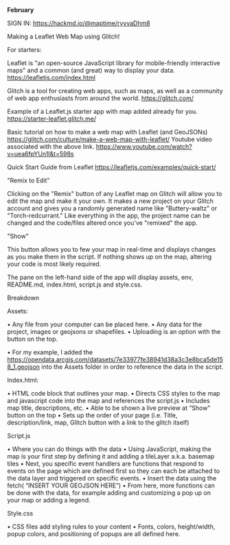 **February**

SIGN IN: https://hackmd.io/@maptime/ryyvaDhm8

Making a Leaflet Web Map using Glitch!

For starters:

Leaflet is "an open-source JavaScript library
for mobile-friendly interactive maps" and a common (and great) way to display your data.
https://leafletjs.com/index.html

Glitch is a tool for creating web apps, such as maps, as well as a community of web app enthusiasts from around the world. 
https://glitch.com/

Example of a Leaflet.js starter app with map added already for you.
https://starter-leaflet.glitch.me/

Basic tutorial on how to make a web map with Leaflet (and GeoJSONs)
https://glitch.com/culture/make-a-web-map-with-leaflet/
Youtube video associated with the above link. 
https://www.youtube.com/watch?v=uea6fpYUn1I&t=598s

Quick Start Guide from Leaflet
https://leafletjs.com/examples/quick-start/


"Remix to Edit"

Clicking on the "Remix" button of any Leaflet map on Glitch will allow you to edit the map and make it your own.  It makes a new project on your Glitch account and gives you a randomly generated name like "Buttery-waltz" or "Torch-redcurrant."  Like everything in the app, the project name can be changed and the code/files altered once you've "remixed" the app.  

"Show"

This button allows you to few your map in real-time and displays changes as you make them in the script.  If nothing shows up on the map, altering your code is most likely required. 


The pane on the left-hand side of the app will display assets, env, README.md, index.html, script.js and style.css.

Breakdown


Assets:

•	Any file from your computer can be placed here. 
•	Any data for the project, images or geojsons or shapefiles. 
•	Uploading is an option with the button on the top.
 
•	For my example, I added the https://opendata.arcgis.com/datasets/7e33977fe38941d38a3c3e8bca5de158_1.geojson into the Assets folder in order to reference the data in the script.


Index.html:

•	HTML code block that outlines your map. 
•	Directs CSS styles to the map and javascript code into the map and references the script.js
•	Includes map title, descriptions, etc. 
•	Able to be shown a live preview at “Show” button on the top
•	Sets up the order of your page (i.e. Title, description/link, map, Glitch button with a link to the glitch itself)

Script.js

•	Where you can do things with the data
•	Using JavaScript, making the map is your first step by defining it and adding a tileLayer a.k.a. basemap tiles
•	Next, you specific event handlers are functions that respond to events on the page which are defined first so they can each be attached to the data layer and triggered on specific events. 
•	Insert the data using the fetch( “INSERT YOUR GEOJSON HERE”)
•	From here, more functions can be done with the data, for example adding and customizing a pop up on your map or adding a legend.

Style.css

•	CSS files add styling rules to your content
•	Fonts, colors, height/width, popup colors, and positioning of popups are all defined here. 

